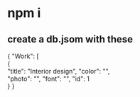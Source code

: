   # npm i 
  
## create a db.jsom with these   
   
{
  "Work": [  
    {    
      "title": "Interior design", 
      "color": "",  
      "photo": "",
      "font": "",
      "id": 1  
       } 
}  
 

